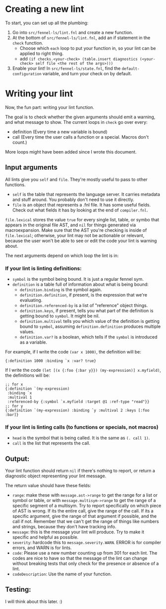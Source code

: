 # Creating a new lint
To start, you can set up all the plumbing:

1. Go into `src/fennel-ls/lint.fnl` and create a new function.
2. At the bottom of `src/fennel-ls/lint.fnl`, add an if statement in the
   `check` function.
    * Choose which `each` loop to put your function in, so your lint can be
      applied to right thing.
    * add `(if checks.<your-check> (table.insert diagnostics (<your-check> self file <the rest of the args>)))`
3. Enable your lint! In `src/fennel-ls/state.fnl`, find the
   `default-configuration` variable, and turn your check on by default.

# Writing your lint
Now, the fun part: writing your lint function.

The goal is to check whether the given arguments should emit a warning, and
what message to show. The current loops in `check` go over every:
* definition (Every time a new variable is bound)
* call (Every time the user calls a function or a special. Macros don't count.)

More loops might have been added since I wrote this document.

## Input arguments
All lints give you `self` and `file`. They're mostly useful to pass to other
functions.
* `self` is the table that represents the language server. It carries metadata
  and stuff around. You probably don't need to use it directly.
* `file` is an object that represents a .fnl file. It has some useful fields.
  Check out what fields it has by looking at the end of `compiler.fnl`.

`file.lexical` stores the value `true` for every single list, table, or symbo
that appears in the original file AST, and `nil` for things generated via
macroexpansion. Make sure that the AST you're checking is inside of
`file.lexical`; otherwise, your lint may not be actionable or relevant, because
the user won't be able to see or edit the code your lint is warning about.

The next arguments depend on which loop the lint is in:
### If your lint is linting definitions:
* `symbol` is the symbol being bound. It is just a regular fennel sym.
* `definition` is a table full of information about what is being bound:
  * `definition.binding` is the symbol again.
  * `definition.definition`, if present, is the expression that we're
    evaluating.
  * `definition.referenced-by` is a list of "reference" object things.
  * `definition.keys`, if present, tells you what part of the definition is
    getting bound to `symbol`. It might be nil.
  * `definition.multival` tells you which value of the definition is getting
    bound to `symbol`, assuming `definition.definition` produces multiple
    values.
  * `definition.var?` is a boolean, which tells if the `symbol` is introduced
    as a variable.

For example, if I write the code `(var x 1000)`, the definition will be:
```fnl
{:definition 1000 :binding `x :var? true}
```
If I write the code `(let [(x {:foo {:bar y}}) (my-expression)] x.myfield)`,
the definitions will be:
```fnl
;; for x
{:definition `(my-expression)
 :binding `x
 :multival 1
 :referenced-by {:symbol `x.myfield :target @1 :ref-type "read"}}
;; for y
{:definition `(my-expression) :binding `y :multival 2 :keys [:foo :bar]}
```

### If your lint is linting calls (to functions or specials, not macros)
* `head` is the symbol that is being called. It is the same as `(. call 1)`.
* `call` is the list that represents the call.

## Output:
Your lint function should return `nil` if there's nothing to report, or
return a diagnostic object representing your lint message.

The return value should have these fields:

* `range`: make these with `message.ast->range` to get the range for a list or
  symbol or table, or with `message.multisym->range` to get the range of a
  specific segment of a multisym. Try to report specifically on which piece of
  AST is wrong. If its the entire call, give the range of the call. If its a
  specific argument, give the range of that argument if possible, and the call
  if not. Remember that we can't get the range of things like numbers and
  strings, because they don't have tracking info.
* `message`: this is the message your lint will produce. Try to make it
  specific and helpful as possible.
* `severity`: hardcode this to `message.severity.WARN`. ERROR is for compiler
  errors, and WARN is for lints.
* `code`: Please use a new number counting up from 301 for each lint. The codes
  are nice to have so that the message of the lint can change without breaking
  tests that only check for the presence or absence of a lint.
* `codeDescription`: Use the name of your function.

## Testing:
I will think about this later. :)
